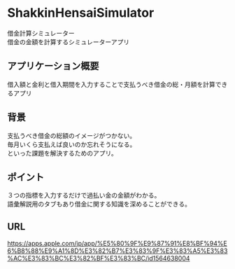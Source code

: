 # ShakkinHensaiSimulator
借金計算シミュレーター  
借金の金額を計算するシミュレーターアプリ

## アプリケーション概要

借入額と金利と借入期間を入力することで支払うべき借金の総・月額を計算できるアプリ  

## 背景

支払うべき借金の総額のイメージがつかない。  
毎月いくら支払えば良いのか忘れそうになる。  
といった課題を解決するためのアプリ。

## ポイント

３つの指標を入力するだけで過払い金の金額がわかる。  
語彙解説用のタブもあり借金に関する知識を深めることができる。

## URL

https://apps.apple.com/jp/app/%E5%80%9F%E9%87%91%E8%BF%94%E6%B8%88%E9%A1%8D%E3%82%B7%E3%83%9F%E3%83%A5%E3%83%AC%E3%83%BC%E3%82%BF%E3%83%BC/id1564638004
